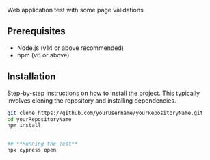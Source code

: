 Web application test with some page validations

## Prerequisites

- Node.js (v14 or above recommended)
- npm (v6 or above)

## Installation

Step-by-step instructions on how to install the project. This typically involves cloning the repository and installing dependencies.

```bash
git clone https://github.com/yourUsername/yourRepositoryName.git
cd yourRepositoryName
npm install


## **Running the Test**
npx cypress open

